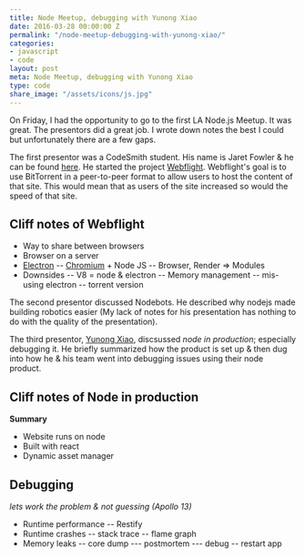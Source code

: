 ```yaml
---
title: Node Meetup, debugging with Yunong Xiao
date: 2016-03-28 00:00:00 Z
permalink: "/node-meetup-debugging-with-yunong-xiao/"
categories:
- javascript
- code
layout: post
meta: Node Meetup, debugging with Yunong Xiao
type: code
share_image: "/assets/icons/js.jpg"
---
```


On Friday, I had the opportunity to go to the first LA Node.js Meetup. It was great. The presentors did a great job. I wrote down notes the best I could but unfortunately there are a few gaps. 

The first presentor was a CodeSmith student. His name is Jaret Fowler & he can be found [here](//github.com/10000highfives). He started the project [Webflight](//webflight.io). Webflight's goal is to use BitTorrent in a peer-to-peer format to allow users to host the content of that site. This would mean that as users of the site increased so would the speed of that site.

## Cliff notes of Webflight

- Way to share between browsers
- Browser on a server
- [Electron](//electron.atom.io/)
-- [Chromium](//www.chromium.org/Home) + Node JS
-- Browser, Render => Modules
- Downsides
-- V8 = node & electron
-- Memory management
-- mis-using electron
-- torrent version

The second presentor discussed Nodebots. He described why nodejs made building robotics easier (My lack of notes for his presentation has nothing to do with the quality of the presentation). 

The third presentor, [Yunong Xiao](//yunong.io/), discsussed *node in production*; especially debugging it. He briefly summarized how the product is set up & then dug into how he & his team went into debugging issues using their node product.

## Cliff notes of Node in production

**Summary**
- Website runs on node
- Built with react
- Dynamic asset manager

## Debugging

_lets work the problem & not guessing (Apollo 13)_

- Runtime performance
-- Restify
- Runtime crashes
-- stack trace
-- flame graph
- Memory leaks
-- core dump
--- postmortem
--- debug
-- restart app
